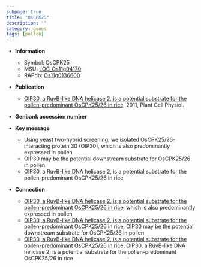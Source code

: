 ```yaml
---
subpage: true
title: "OsCPK25"
description: ""
category: genes
tags: [pollen]
---
```


* **Information**  
    + Symbol: OsCPK25  
    + MSU: [LOC_Os11g04170](http://rice.plantbiology.msu.edu/cgi-bin/ORF_infopage.cgi?orf=LOC_Os11g04170)  
    + RAPdb: [Os11g0136600](http://rapdb.dna.affrc.go.jp/viewer/gbrowse_details/irgsp1?name=Os11g0136600)  

* **Publication**  
    + [OIP30, a RuvB-like DNA helicase 2, is a potential substrate for the pollen-predominant OsCPK25/26 in rice](http://www.ncbi.nlm.nih.gov/pubmed?term=OIP30,+a+RuvB-like+DNA+helicase+2,+is+a+potential+substrate+for+the+pollen-predominant+OsCPK25/26+in+rice%5BTitle%5D), 2011, Plant Cell Physiol.

* **Genbank accession number**  

* **Key message**  
    + Using yeast two-hybrid screening, we isolated OsCPK25/26-interacting protein 30 (OIP30), which is also predominantly expressed in pollen
    + OIP30 may be the potential downstream substrate for OsCPK25/26 in pollen
    + OIP30, a RuvB-like DNA helicase 2, is a potential substrate for the pollen-predominant OsCPK25/26 in rice

* **Connection**  
    + [OIP30, a RuvB-like DNA helicase 2, is a potential substrate for the pollen-predominant OsCPK25/26 in rice](OIP30), which is also predominantly expressed in pollen
    + [OIP30, a RuvB-like DNA helicase 2, is a potential substrate for the pollen-predominant OsCPK25/26 in rice](http://www.ncbi.nlm.nih.gov/pubmed?term=OIP30,+a+RuvB-like+DNA+helicase+2,+is+a+potential+substrate+for+the+pollen-predominant+OsCPK25/26+in+rice%5BTitle%5D), OIP30 may be the potential downstream substrate for OsCPK25/26 in pollen
    + [OIP30, a RuvB-like DNA helicase 2, is a potential substrate for the pollen-predominant OsCPK25/26 in rice](http://www.ncbi.nlm.nih.gov/pubmed?term=OIP30,+a+RuvB-like+DNA+helicase+2,+is+a+potential+substrate+for+the+pollen-predominant+OsCPK25/26+in+rice%5BTitle%5D), OIP30, a RuvB-like DNA helicase 2, is a potential substrate for the pollen-predominant OsCPK25/26 in rice



